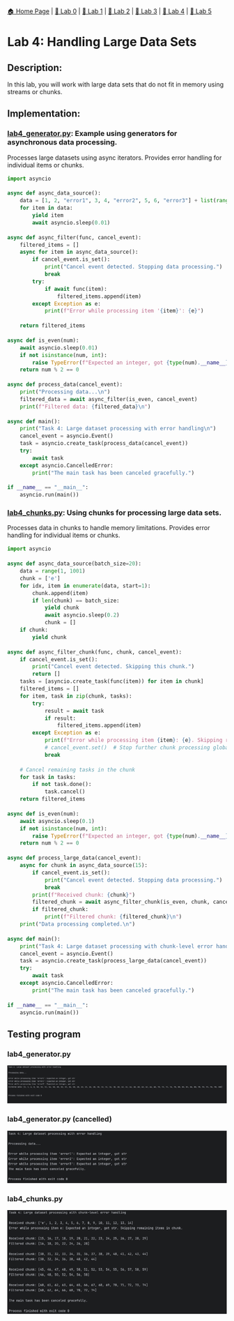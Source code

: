 [🏠 Home Page](../) | [📝 Lab 0](../lab0/) | [📝 Lab 1](../lab1/) | [📝 Lab 2](../lab2/) | [📝 Lab 3](../lab3/) | [📝 Lab 4](../lab4/) | [📝 Lab 5](../lab5/)

# Lab 4: Handling Large Data Sets
## Description:
In this lab, you will work with large data sets that do not fit in memory using streams or chunks.
## Implementation:

### [lab4_generator.py](./lab4_generator.py): Example using generators for asynchronous data processing.
Processes large datasets using async iterators. 
Provides error handling for individual items or chunks.
```python
import asyncio

async def async_data_source():
    data = [1, 2, "error1", 3, 4, "error2", 5, 6, "error3"] + list(range(7, 101))
    for item in data:
        yield item
        await asyncio.sleep(0.01)

async def async_filter(func, cancel_event):
    filtered_items = []
    async for item in async_data_source():
        if cancel_event.is_set():
            print("Cancel event detected. Stopping data processing.")
            break
        try:
            if await func(item):
                filtered_items.append(item)
        except Exception as e:
            print(f"Error while processing item '{item}': {e}")

    return filtered_items

async def is_even(num):
    await asyncio.sleep(0.01)
    if not isinstance(num, int):
        raise TypeError(f"Expected an integer, got {type(num).__name__}")
    return num % 2 == 0

async def process_data(cancel_event):
    print("Processing data...\n")
    filtered_data = await async_filter(is_even, cancel_event)
    print(f"Filtered data: {filtered_data}\n")

async def main():
    print("Task 4: Large dataset processing with error handling\n")
    cancel_event = asyncio.Event()
    task = asyncio.create_task(process_data(cancel_event))
    try:
        await task
    except asyncio.CancelledError:
        print("The main task has been canceled gracefully.")

if __name__ == "__main__":
    asyncio.run(main())
```

### [lab4_chunks.py](./lab4_chunks.py): Using chunks for processing large data sets.
Processes data in chunks to handle memory limitations.
Provides error handling for individual items or chunks.
```python
import asyncio

async def async_data_source(batch_size=20):
    data = range(1, 1001)
    chunk = ['e']
    for idx, item in enumerate(data, start=1):
        chunk.append(item)
        if len(chunk) == batch_size:
            yield chunk
            await asyncio.sleep(0.2)
            chunk = []
    if chunk:
        yield chunk

async def async_filter_chunk(func, chunk, cancel_event):
    if cancel_event.is_set():
        print("Cancel event detected. Skipping this chunk.")
        return []
    tasks = [asyncio.create_task(func(item)) for item in chunk]
    filtered_items = []
    for item, task in zip(chunk, tasks):
        try:
            result = await task
            if result:
                filtered_items.append(item)
        except Exception as e:
            print(f"Error while processing item {item}: {e}. Skipping remaining items in chunk.\n")
            # cancel_event.set()  # Stop further chunk processing globally
            break

    # Cancel remaining tasks in the chunk
    for task in tasks:
        if not task.done():
            task.cancel()
    return filtered_items

async def is_even(num):
    await asyncio.sleep(0.1)
    if not isinstance(num, int):
        raise TypeError(f"Expected an integer, got {type(num).__name__}")
    return num % 2 == 0

async def process_large_data(cancel_event):
    async for chunk in async_data_source(15):
        if cancel_event.is_set():
            print("Cancel event detected. Stopping data processing.")
            break
        print(f"Received chunk: {chunk}")
        filtered_chunk = await async_filter_chunk(is_even, chunk, cancel_event)
        if filtered_chunk:
            print(f"Filtered chunk: {filtered_chunk}\n")
    print("Data processing completed.\n")

async def main():
    print("Task 4: Large dataset processing with chunk-level error handling\n")
    cancel_event = asyncio.Event()
    task = asyncio.create_task(process_large_data(cancel_event))
    try:
        await task
    except asyncio.CancelledError:
        print("The main task has been canceled gracefully.")

if __name__ == "__main__":
    asyncio.run(main())
```

## Testing program

### lab4_generator.py 
<img src="./media/2.png">

### lab4_generator.py (cancelled)
<img src="./media/3.png">

### lab4_chunks.py
<img src="./media/1.png">
